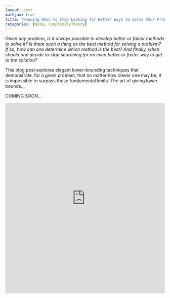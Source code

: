 ```yaml
---
layout: post
mathjax: true
title: "Knowing When to Stop Looking for Better Ways to Solve Your Problems"
categories: [Note, ComplexityTheory]
---
```


*Given any problem, is it always possible to develop better or faster methods to solve it? Is there such a thing as the best method for solving a problem? If so, how can one determine which method is the best? And finally, when should one decide to stop searching for an even better or faster way to get to the solution?*

This blog post explores elegant lower-bounding techniques that demonstrate, for a given problem, that no matter how clever one may be, it is impossible to surpass these fundamental limits. The art of giving lower bounds...

COMING SOON...

<iframe
    src="https://hub.ovh2.mybinder.org/user/o-qcblog-voila-wsmr081l/voila/render/Post8_InteractiveCode1.ipynb?token=YT7HvYNFTZaTjhe8PZk18g"
    width="100%"
    height="600"
    frameborder="0"
    allowfullscreen>
</iframe>

